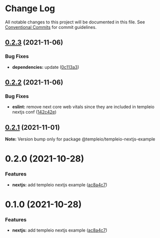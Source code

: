 # Change Log

All notable changes to this project will be documented in this file.
See [Conventional Commits](https://conventionalcommits.org) for commit guidelines.

## [0.2.3](https://github.com/andrei9669/temple/compare/@templeio/templeio-nextjs-example@0.2.2...@templeio/templeio-nextjs-example@0.2.3) (2021-11-06)


### Bug Fixes

* **dependencies:** update ([0c113a3](https://github.com/andrei9669/temple/commit/0c113a37dfc938c677238b9b7ef21e70d8da8570))





## [0.2.2](https://github.com/andrei9669/temple/compare/@templeio/templeio-nextjs-example@0.2.1...@templeio/templeio-nextjs-example@0.2.2) (2021-11-06)


### Bug Fixes

* **eslint:** remove next core web vitals since they are included in templeio nextjs conf ([142c42e](https://github.com/andrei9669/temple/commit/142c42e558cb58371e49aad8eb14bd213f198ec1))





## [0.2.1](https://github.com/andrei9669/temple/compare/@templeio/templeio-nextjs-example@0.2.0...@templeio/templeio-nextjs-example@0.2.1) (2021-11-01)

**Note:** Version bump only for package @templeio/templeio-nextjs-example





# 0.2.0 (2021-10-28)


### Features

* **nextjs:** add templeio nextjs example ([ac8a4c7](https://github.com/andrei9669/temple/commit/ac8a4c7e4c57dc994f05f066f7f9fc0b0913662b))





# 0.1.0 (2021-10-28)


### Features

* **nextjs:** add templeio nextjs example ([ac8a4c7](https://github.com/andrei9669/temple/commit/ac8a4c7e4c57dc994f05f066f7f9fc0b0913662b))
